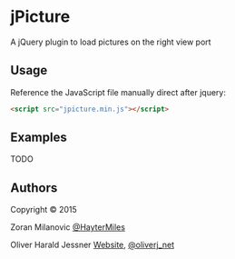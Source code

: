 jPicture
========
A jQuery plugin to load pictures on the right view port

Usage
-----

Reference the JavaScript file manually direct after jquery:

```html
<script src="jpicture.min.js"></script>
```

Examples
--------
TODO 

Authors 
-------
Copyright © 2015

Zoran Milanovic  [@HayterMiles ](https://twitter.com/HayterMiles) 

Oliver Harald Jessner [Website](http://oliverj.net), [@oliverj_net](https://twitter.com/oliverj_net) 
